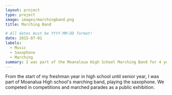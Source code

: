```yaml
---
layout: project
type: project
image: images/marchingband.png
title: Marching Band

# All dates must be YYYY-MM-DD format!
date: 2015-07-01
labels:
  - Music
  - Saxophone
  - Marching
summary: I was part of the Moanaloua High School Marching Band for 4 years.
---
```


From the start of my freshman year in high school until senior year, I was part of Moanalua High school's marching band, playing the saxophone. We competed in competitions and marched parades as a public exhibition. 




